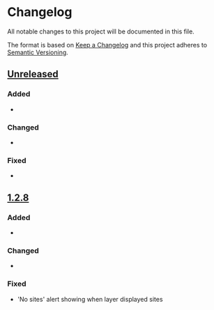 # Changelog

All notable changes to this project will be documented in this file.

The format is based on [Keep a Changelog](http://keepachangelog.com/en/1.0.0/)
and this project adheres to [Semantic Versioning](http://semver.org/spec/v2.0.0.html).

## [Unreleased](https://github.com/USGS-WiM/nawqa-sw-trends/tree/staging)

### Added

 -  
 
### Changed

 -  
 
### Fixed
 
 -  


 ## [1.2.8](https://github.com/USGS-WiM/nawqa-sw-trends/releases/tag/v1.2.8)

### Added

 -  
 
### Changed

 -  
 
### Fixed
 
 -  'No sites' alert showing when layer displayed sites


